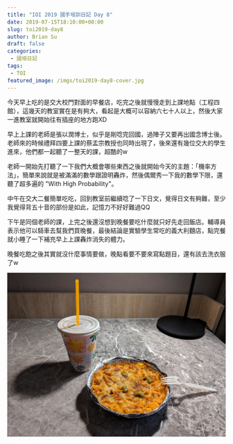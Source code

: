 ```yaml
---
title: "IOI 2019 國手培訓日記 Day 8"
date: 2019-07-15T18:10:00+08:00
slug: toi2019-day8
author: Brian Su
draft: false
categories:
 - 國培日記
tags:
 - TOI
featured_image: /imgs/toi2019-day8-cover.jpg
---
```


今天早上吃的是交大校門對面的早餐店，吃完之後就慢慢走到上課地點（工程四館），這幾天的教室實在是有夠大，看起是大概可以容納六七十人以上，然後大家一進教室就開始往有插座的地方跑XD

早上上課的老師是張以潤博士，似乎是剛唸完回國，過陣子又要再出國念博士後。老師來的時候禮拜四要上課的蔡孟宗教授也同時出現了，後來還有幾位交大的學生進來，他們都一起聽了一整天的課，超酷的w

老師一開始先打聽了一下我們大概會哪些東西之後就開始今天的主題：「機率方法」，簡單來說就是被滿滿的數學跟證明轟炸，然後偶爾秀一下我的數學下限，還聽了超多遍的 "With High Probability"。

中午在交大二餐簡單吃吃，回到教室前繼續唸了一下日文，覺得日文有夠難，至少我覺得背五十音的部份是如此，記憶力不好好難過QQ

下午是同個老師的課，上完之後還沒想到晚餐要吃什麼就只好先走回飯店。輔導員表示他可以騎車去幫我們買晚餐，最後結論是實驗學生常吃的義大利麵店，點完餐就小睡了一下補充早上上課轟炸消失的體力。

晚餐吃飽之後其實就沒什麼事情要做，晚點看要不要來寫點題目，還有該去洗衣服了w

![晚餐~](/imgs/toi2019-day8-dinner.jpg)
